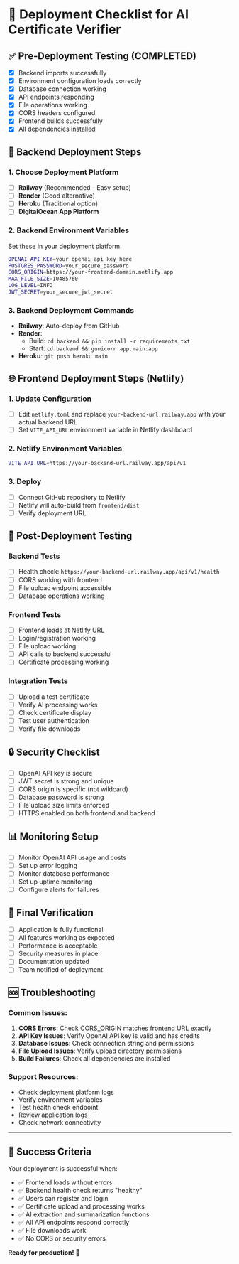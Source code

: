 # 🚀 Deployment Checklist for AI Certificate Verifier

## ✅ Pre-Deployment Testing (COMPLETED)

- [x] Backend imports successfully
- [x] Environment configuration loads correctly
- [x] Database connection working
- [x] API endpoints responding
- [x] File operations working
- [x] CORS headers configured
- [x] Frontend builds successfully
- [x] All dependencies installed

## 🔧 Backend Deployment Steps

### 1. Choose Deployment Platform

- [ ] **Railway** (Recommended - Easy setup)
- [ ] **Render** (Good alternative)
- [ ] **Heroku** (Traditional option)
- [ ] **DigitalOcean App Platform**

### 2. Backend Environment Variables

Set these in your deployment platform:

```bash
OPENAI_API_KEY=your_openai_api_key_here
POSTGRES_PASSWORD=your_secure_password
CORS_ORIGIN=https://your-frontend-domain.netlify.app
MAX_FILE_SIZE=10485760
LOG_LEVEL=INFO
JWT_SECRET=your_secure_jwt_secret
```

### 3. Backend Deployment Commands

- **Railway**: Auto-deploy from GitHub
- **Render**:
  - Build: `cd backend && pip install -r requirements.txt`
  - Start: `cd backend && gunicorn app.main:app`
- **Heroku**: `git push heroku main`

## 🌐 Frontend Deployment Steps (Netlify)

### 1. Update Configuration

- [ ] Edit `netlify.toml` and replace `your-backend-url.railway.app` with your actual backend URL
- [ ] Set `VITE_API_URL` environment variable in Netlify dashboard

### 2. Netlify Environment Variables

```bash
VITE_API_URL=https://your-backend-url.railway.app/api/v1
```

### 3. Deploy

- [ ] Connect GitHub repository to Netlify
- [ ] Netlify will auto-build from `frontend/dist`
- [ ] Verify deployment URL

## 🧪 Post-Deployment Testing

### Backend Tests

- [ ] Health check: `https://your-backend-url.railway.app/api/v1/health`
- [ ] CORS working with frontend
- [ ] File upload endpoint accessible
- [ ] Database operations working

### Frontend Tests

- [ ] Frontend loads at Netlify URL
- [ ] Login/registration working
- [ ] File upload working
- [ ] API calls to backend successful
- [ ] Certificate processing working

### Integration Tests

- [ ] Upload a test certificate
- [ ] Verify AI processing works
- [ ] Check certificate display
- [ ] Test user authentication
- [ ] Verify file downloads

## 🔒 Security Checklist

- [ ] OpenAI API key is secure
- [ ] JWT secret is strong and unique
- [ ] CORS origin is specific (not wildcard)
- [ ] Database password is strong
- [ ] File upload size limits enforced
- [ ] HTTPS enabled on both frontend and backend

## 📊 Monitoring Setup

- [ ] Monitor OpenAI API usage and costs
- [ ] Set up error logging
- [ ] Monitor database performance
- [ ] Set up uptime monitoring
- [ ] Configure alerts for failures

## 🎯 Final Verification

- [ ] Application is fully functional
- [ ] All features working as expected
- [ ] Performance is acceptable
- [ ] Security measures in place
- [ ] Documentation updated
- [ ] Team notified of deployment

## 🆘 Troubleshooting

### Common Issues:

1. **CORS Errors**: Check CORS_ORIGIN matches frontend URL exactly
2. **API Key Issues**: Verify OpenAI API key is valid and has credits
3. **Database Issues**: Check connection string and permissions
4. **File Upload Issues**: Verify upload directory permissions
5. **Build Failures**: Check all dependencies are installed

### Support Resources:

- Check deployment platform logs
- Verify environment variables
- Test health check endpoint
- Review application logs
- Check network connectivity

---

## 🎉 Success Criteria

Your deployment is successful when:

- ✅ Frontend loads without errors
- ✅ Backend health check returns "healthy"
- ✅ Users can register and login
- ✅ Certificate upload and processing works
- ✅ AI extraction and summarization functions
- ✅ All API endpoints respond correctly
- ✅ File downloads work
- ✅ No CORS or security errors

**Ready for production! 🚀**
